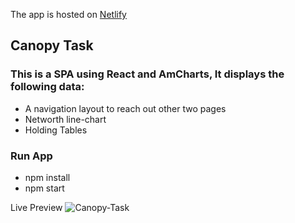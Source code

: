 The app is hosted on [Netlify](https://canopy-task.netlify.app)

## Canopy Task

### This is a SPA using React and AmCharts, It displays the following data:
* A navigation layout to reach out other two pages
* Networth line-chart
* Holding Tables

### Run App
* npm install
* npm start

Live Preview ![Canopy-Task](https://github.com/itzsunny/Canopy_Task/blob/master/ss_canopy_2.gif?raw=true)

